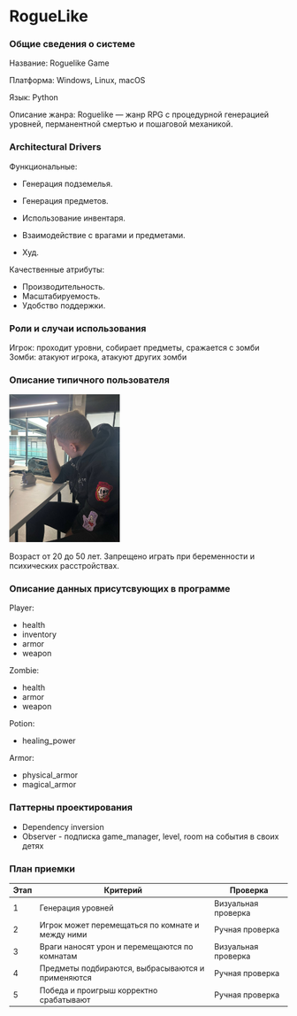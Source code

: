 # RogueLike

### Общие сведения о системе

Название: Roguelike Game

Платформа: Windows, Linux, macOS

Язык: Python

Описание жанра: Roguelike — жанр RPG с процедурной генерацией уровней, перманентной смертью и пошаговой механикой.


### Architectural Drivers

Функциональные:

- Генерация подземелья.

- Генерация предметов.

- Использование инвентаря.

- Взаимодействие с врагами и предметами.
    
- Худ.

Качественные атрибуты:

- Производительность.
- Масштабируемость.
- Удобство поддержки.


### Роли и случаи использования

Игрок: проходит уровни, собирает предметы, сражается с зомби
Зомби: атакуют игрока, атакуют других зомби

### Описание типичного пользователя

<img src="telegram-cloud-photo-size-2-5409031480316918070-y.jpg" alt="drawing" width="200"/>

Возраст от 20 до 50 лет. Запрещено играть при беременности и психических расстройствах.

### Описание данных присутсвующих в программе

Player:
* health
* inventory
* armor
* weapon

Zombie:
* health
* armor
* weapon

Potion:
* healing_power

Armor:
* physical_armor
* magical_armor


### Паттерны проектирования
* Dependency inversion
* Observer - подписка game_manager, level, room на события в своих детях

### План приемки

| Этап | Критерий                                     | Проверка                          |
|------|----------------------------------------------|-----------------------------------|
| 1    | Генерация уровней         | Визуальная проверка |
| 2    | Игрок может перемещаться по комнате и между ними    | Ручная проверка                  |
| 3    | Враги наносят урон и перемещаются по комнатам                   | Визуальная проверка             |
| 4    | Предметы подбираются, выбрасываются и применяются           | Ручная проверка                       |
| 5    | Победа и проигрыш корректно срабатывают      | Ручная проверка                 |

